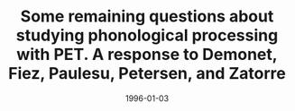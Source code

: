 ---
title: "Some remaining questions about studying phonological processing with PET. A response to Demonet, Fiez, Paulesu, Petersen, and Zatorre"
collection: publications
permalink: /publication/1996_some-remaining-questions-about-studying-phonologic
date: 1996-01-03
year: 1996
venue: 'Brain &amp; Language'
authors: 'Poeppel D'
number: '5'
citation: 'Poeppel D (1996). Some remaining questions about studying phonological processing with PET. A response to Demonet, Fiez, Paulesu, Petersen, and Zatorre. Brain &amp; Language.'
category: 'article'
---